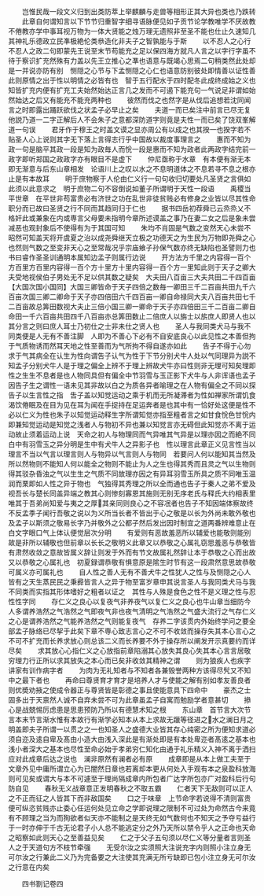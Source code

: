 <!-- { "loadSidebar": true } -->
　　岂惟民哉一段文义归到出类防萃上举麒麟与走兽等相形正其大异也类也乃跌转
　　此章自何谓知言以下节节归重智字细寻语脉便见如子贡节论学教唯学不厌故教不倦教亦学中事耳视万物为一体大贤能之烛万理无遗照非至圣不能也仕止久速知几其神礼乐德政立民凖极絶伦类叅造化非夫子之智孰能与于斯
　　以不忍人之心行不忍人之政二句即蒙先王说至末节苟能充之足以保四海方就凡人言之以字行字虽不待于察识扩充然殊有力盖以先王立推心之凖也语意与既竭心思焉二句稍类然此处却是一并说亦防有别　恻隠之心节与下孟恻隠之心仁也语意防别彼处即情善以证性善此则原情之出于性以明情之必皆有也　智于五行配水于四时配冬此成终成始之义也　知皆扩充内便有扩充工夫始然始达正言几之发而不可遏下能充句一气说足非谓如始然始达之后又有能充不能充两种也
　　彼然而伐之也然字是从伐后追想若沈同闻言之时即露出踊跃欲伐之状孟子必早止之矣
　　夫道一而已矣注中前言已尽无复他説乃道一二字正解后人不会朱子之意都深防道字则竟是夫性一而已矣了饶双峯解道一句误
　　君牙作于穆王之时盖文谟之显亦周公有以成之也其揆一也揆字若不贴圣人心上说则其字无下落上言得志行乎中国故以裁度事理言之
　　惠而不知为政一句是脑平其政一段是知为政毎人而恱一段是惠而不知为政者此两政字结完前一政字即听郑国之政政字亦有眼目不是虚下
　　仲尼亟称于水章　有本便有渐无本即无渐意与后东山章相发　论语川上之叹以水之不息明道体之不息若寻不息之根亦止是有本故耳
　　明于庶物察于人伦由仁义行一句句收归切要处凡圣贤之言俱如此须以此意求之　明于庶物二句不容倒说如董子所谓明于天性一段语
　　禹稷当平世章　在平世非苟富贵必有济世之功在乱世非徒贫贱必有修身之业皆以尽其性命职分而已故曰圣贤之行不同而其趋同归于仁也
　　据书四岳初荐舜已云烝烝乂不格奸此或兼象在内或専言父母要未指明今章所述谟盖之事乃在妻二女之后是象未尝减恶也观封象后不使得有为于其国可知
　　朱均不肖固是气数之变然天心未尝不昭然可知盖天将开虞夏之治以成尧舜继天立极之功德天之为生民为万物即尧舜之心也然则气数之至变非天心之至常哉况乎宗庙飨子孙保气数亦终无缺陷也圣譬则力也书曰睿作圣圣训通明本属知边孟子则属行边说
　　开方法方千里之内容得一百个方百里方百里内容得一百个方十里方十里内容得一百个方一里知此则于天子之卿大夫受地视侯伯子男处无不足以供其数之疑矣　大夫田八百亩三大夫共田二千四百亩【大国次国小国同】大国三卿皆命于天子四倍之数毎一卿田三千二百亩共田九千六百亩次国三卿二卿命于天子亦四倍田六千四百亩一卿自命禄同大夫八百亩共田七千二百亩故总筭田数视大夫止三倍小国三卿一卿命于天子亦四倍田三千二百亩二卿自命田一千六百亩共田四千八百亩亦总筭田数止二倍庶人以旃士以旂庶人即贤人也以其分言之则曰庶人耳士乃初仕之士非未仕之贤人也
　　圣人与我同类犬马与我不同类便是人无有不善注脚　人即为不善心下必有不自安底良心以此见性之本善但拘于气质物诱而然耳天地之性至善而为气所拘不得自遂亦如此
　　告子不得于心勿求于气其病全在认生为性向谓吿子认气为性于下节分别犬牛人处以气同理异为説不知孟子分别犬牛人是于理之偏全上辨不于理上辨故犬牛亦曰性则非无理可知矣理即性之生生不息者是也人物同具但有偏全中节羽雪与玉正影下犬牛与人非诨语也孟子因告子生之谓性一语未见其非故以白之为质各异者喻理之在人物有偏全之不同以探告子以生言性之指　吿子盖以知觉运动之乘于机而无所凝滞者为性如禅家所谓饥食渴饮倦眠及在目为见在耳为闻在手捉持在足运奔者是也其中有一恰好处这便是性不必以仁义为性也朱子以知觉运动释生字所谓知觉亦指至粗者言之如甘食恱色甘恱内即兼知觉运动是知觉之浅者人与物初不异也兼以知觉言亦无碍但此知觉亦不离于运动故止须着运动上说　天命之初人与物理同而气异唯其气异是以理亦因之而絶不同　白中有羽雪玉之异分明是生中有犬牛人之异影子也　性以理言此章正义见言性当以理言不当以气言以理言则人与物异以气言则人与物同　若要问人何以能知其当然及所以然物则不能知人何以能全之物则不能止为人之生也得其秀而且灵之气以生物则得其驳杂昏浊之气以生生之气质不同故理亦因之有异耳羽雪玉所具之质不同唯玉温润而栗即如人性之异于物也　气独得其秀理之所以全而通也告子于秦人之弟不爱及视吾长与楚长同盖异端之教其心则惨刻寡恩其施则无别无序老氏与释氏大约相表里唯其于吾弟尚知爱与夷之之厚其亲同则良心之不容冺者也告子不知因端体察故终不反孟季子闻行吾敬之说以为义所当长者不皆出于心之敬是以长为外尚未敢外敬也及孟子以斯须之敬易长字乃并敬外之公都子然后发出因时制宜之道两番辨难意止在白文字眼口气上体认便觉层次分明
　　有爱则有恶故羞恶所以辅爱也能敬则能别故是非所以辅敬也但前章以长长之敬明义此章又以恭敬之心属礼窃思羞恶与恭敬皆有肃然收敛之意故皆属义辞让则发于外而有节文故属礼然辞让本于恭敬之心而出故又以恭敬之心属礼也　初夏録谓恭敬有惧意原是隂生时节有这一段肃然意思故恭敬可属义亦可属礼也
　　自人性之善人无有不善犬牛之性犹人之性与及恻隠之心人皆有之天生蒸民民之秉彛皆言人之异于物至富岁章申其说言圣人与我同类犬马与我不同类而实指其形体嗜好之粗者以证之　其性与人殊是食色之性不是义理之性与忍性性字同
　　存仁义之良心以复夜气非养夜气以复仁义之良心也牛山章当细防今人多谓养浩然之气浩然之气即夜气非也夜气清明之气浩然之气盛大流行之气存仁义之心是谓养浩然之气能养浩然之气则能复夜气　存养二字该贯内外始终学问之要全部孟子脉络已尽挈于此矣下章不専心致志言心之不可不收敛而操存失其本心言心之不可不扩充而长养求放心则总该二义而长养要不外于操存所以阐发开示真要约而详尽矣
　　求其放心心指仁义之心放指前章陷溺其心放失其良心失其本心言言居敬穷理力行正所以求其放失之本心而已矣非收敛其精神之谓
　　则为狼疾人也疾字讲家有训作病字者
　　为肉为无礼知者与不知者各兼毁誉两种方该得尽髠又不知中之最下者也
　　再命曰尊贤育才育才是培养人才与使能之解有别如孝友善良者则优奬劝掖之使成令器正与尊贤皆是彰德之事且使能意具下四命中
　　豪杰之士固多出于天禀然人诚不自弃未尝不可为此章虽孟子自寓而勉励学者意甚切
　　撡心是战兢惕厉虑患是思患预防乃所以有德慧术知之根
　　东山章　首节言大次节言本末节言渐水惟有本故行有渐学必知本从本上求故无躐等径进之水之澜日月之明盖即夫子所谓一以贯之之一也知圣人之盛德大业皆其存心纯密之所为便知求道必须自迩及逺自卑及髙由小造大由浅入深此是有渐处即是有本处卑迩者髙逺之基本也浅小者深大之基本也尽性至命必始于孝弟穷仁知化由通于礼乐精义入神不离于洒扫应对此成章后达之说也　澜非原然有澜者必有原
　　成章即是从本上做工夫至于文章外见中庸所谓立心为已闇然日章也若离却本更从何处入手观有本之泉盈科放海则可见矣或谓大与本不可遽至于理尚隔成章内所包者广达字所包亦广对盈科后行句防自见
　　春秋无义战章意正发明春秋之不取五霸
　　仁者天下无敌则可以正人之不正而征之人皆其下而非敌国矣
　　口之于味章　上节命字若说得不清则富贵便可纵恣贫贱亦止委心任运何处见立命之学即说理之限制不可过处为命然古今来竟有不顾理之当为而狥欲者似天亦不能制之是天终无如气数何也不知天之予夺亏益行于一时亦伸于千古无论君子小人总不能逃定分之外乃天所以禁令乎人之正命也天命之昭察如此则天心之至善益见矣
　　仁之于父子五句须以尽仁义等分量者言则圣人之于天道句方不枝节牵强
　　无受尔汝之实须照大注说充字内则照小注立身无可尔汝之行兼此二义乃为完备要之大注使其充满无所亏缺即已包小注立身无可尔汝之行意在内矣









　　四书劄记卷四
